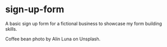 # sign-up-form
A basic sign up form for a fictional business to showcase my form building skills.

Coffee bean photo by Alin Luna on Unsplash.